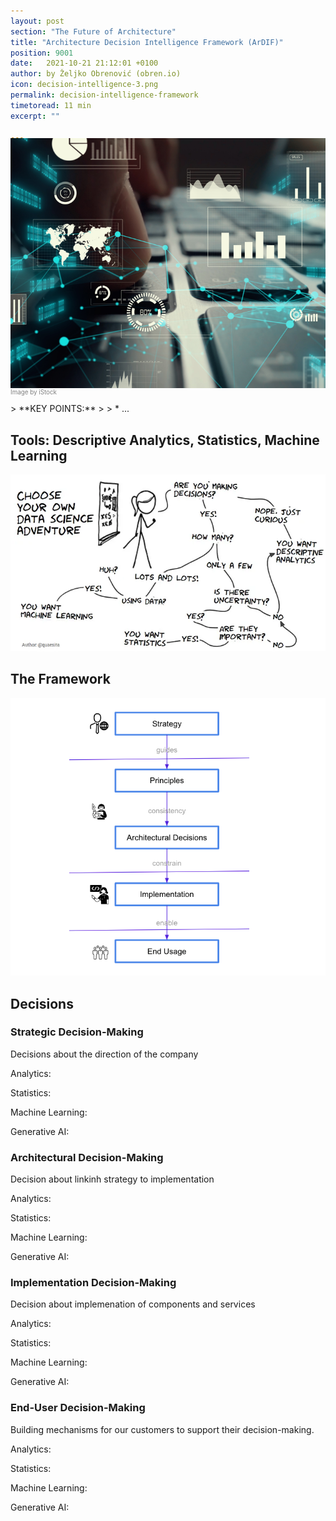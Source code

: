 ```yaml
---
layout: post
section: "The Future of Architecture"
title: "Architecture Decision Intelligence Framework (ArDIF)"
position: 9001
date:   2021-10-21 21:12:01 +0100
author: by Željko Obrenović (obren.io)
icon: decision-intelligence-3.png
permalink: decision-intelligence-framework
timetoread: 11 min
excerpt: ""

---
```

<img style="margin-top: -20px; width: 100%; height: 400px; object-fit: cover" 
     src="assets/images/arch/iStock-1316937637.jpg">
<div style="font-size: 70%; margin-top: -16px; color: grey; margin-bottom: 12px">
Image by iStock
</div>
> **KEY POINTS:**
>
> * ...
<style>
 .quote {
     border-left: 8px solid skyblue;
     padding-left: 36px;
     margin-top: 30px;
     margin-bottom: 40px;
     font-size: 140%;
     font-style: normal;
     color:#888;
 }
    @media only screen and (max-width: 768px) {
        [class="quote"] {
            display: none;
        }
    }
</style>

## Tools: Descriptive Analytics, Statistics, Machine Learning

![](assets/images/arch/cassie-selection.webp)

## The Framework

![](assets/images/arch/ardif-model.png)

## Decisions

### Strategic Decision-Making

Decisions about the direction of the company

Analytics: 

Statistics: 

Machine Learning: 

Generative AI: 

### Architectural Decision-Making

Decision about linkinh strategy to implementation

Analytics: 

Statistics: 

Machine Learning: 

Generative AI: 

### Implementation Decision-Making

Decision about implemenation of components and services

 Analytics: 

Statistics: 

Machine Learning: 

Generative AI: 

### End-User Decision-Making

Building mechanisms for our customers to support their decision-making.

Analytics: 

Statistics: 

Machine Learning: 

Generative AI: 

